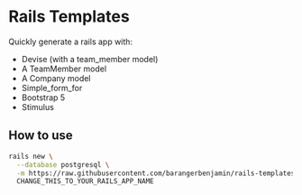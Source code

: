 # Rails Templates

Quickly generate a rails app with:
 - Devise (with a team_member model)
 - A TeamMember model
 - A Company model
 - Simple_form_for
 - Bootstrap 5
 - Stimulus


## How to use

```bash
rails new \
  --database postgresql \
  -m https://raw.githubusercontent.com/barangerbenjamin/rails-templates/master/template.rb \
  CHANGE_THIS_TO_YOUR_RAILS_APP_NAME
```
